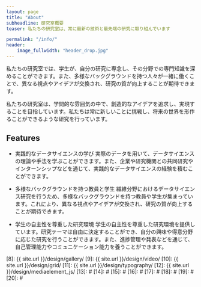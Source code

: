 ```yaml
---
layout: page
title: "About"
subheadline: 研究室概要
teaser: 私たちの研究室は、常に最新の技術と最先端の研究に取り組んでいます

permalink: "/info/"
header:
    image_fullwidth: "header_drop.jpg"
---
```

私たちの研究室では、学生が、自分の研究に専念し、その分野での専門知識を深めることができます。また、多様なバックグラウンドを持つ人々が一緒に働くことで、異なる視点やアイデアが交換され、研究の質が向上することが期待できます。

私たちの研究室は、学問的な雰囲気の中で、創造的なアイデアを追求し、実現することを目指しています。私たちは常に新しいことに挑戦し、将来の世界を形作ることができるような研究を行っています。


## Features

* 実践的なデータサイエンスの学び
実際のデータを用いて、データサイエンスの理論や手法を学ぶことができます。また、企業や研究機関との共同研究やインターンシップなどを通じて、実践的なデータサイエンスの経験を積むことができます。

* 多様なバックグラウンドを持つ教員と学生
繊維分野におけるデータサイエンス研究を行うため、多様なバックグラウンドを持つ教員や学生が集まっています。これにより、異なる視点やアイデアが交換され、研究の質が向上することが期待できます。

* 学生の自主性を尊重した研究環境
学生の自主性を尊重した研究環境を提供しています。研究テーマは自由に決定することができ、自分の興味や得意分野に応じた研究を行うことができます。また、進捗管理や発表などを通じて、自己管理能力やコミュニケーション能力を養うことができます。





 [1]: http://mademistakes.com/about/
 [2]: http://mademistakes.com/work/jekyll-themes/
 [3]: http://automattic.com/
 [4]: http://alistapart.com/
 [5]: http://www.smashingmagazine.com/
 [6]: https://github.com/
 [7]: http://sauer.io
 [8]: {{ site.url }}/design/gallery/
 [9]: {{ site.url }}/design/video/
 [10]: {{ site.url }}/design/grid/
 [11]: {{ site.url }}/design/typography/
 [12]: {{ site.url }}/design/mediaelement_js/
 [13]: #
 [14]: #
 [15]: #
 [16]: #
 [17]: #
 [18]: #
 [19]: #
 [20]: #